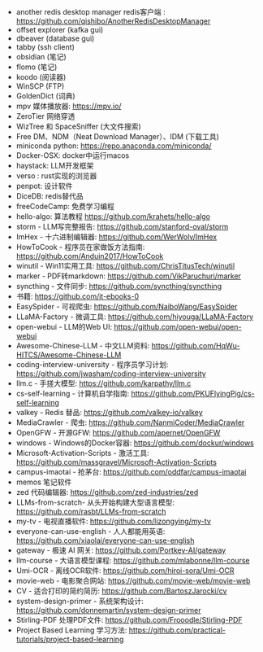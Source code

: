 

- another redis desktop manager redis客户端 : https://github.com/qishibo/AnotherRedisDesktopManager
- offset explorer (kafka gui)
- dbeaver (database gui)
- tabby (ssh client)
- obsidian (笔记)
- flomo (笔记)
- koodo (阅读器)
- WinSCP (FTP)
- GoldenDict (词典)
- mpv 媒体播放器: https://mpv.io/ 
- ZeroTier 网络穿透
- WizTree 和 SpaceSniffer  (大文件搜索)
- Free DM、NDM（Neat Download Manager）、IDM (下载工具)
- miniconda python:  https://repo.anaconda.com/miniconda/ 
- Docker-OSX: docker中运行macos
- haystack: LLM开发框架
- verso : rust实现的浏览器
- penpot: 设计软件
- DiceDB: redis替代品
- freeCodeCamp: 免费学习编程
- hello-algo: 算法教程 https://github.com/krahets/hello-algo 
- storm - LLM写完整报告: https://github.com/stanford-oval/storm 
- ImHex - 十六进制编辑器: https://github.com/WerWolv/ImHex 
- HowToCook - 程序员在家做饭方法指南: https://github.com/Anduin2017/HowToCook 
- winutil - Win11实用工具: https://github.com/ChrisTitusTech/winutil 
- marker - PDF转markdown: https://github.com/VikParuchuri/marker 
- syncthing - 文件同步: https://github.com/syncthing/syncthing 
- 书籍: https://github.com/it-ebooks-0 
- EasySpider - 可视爬虫: https://github.com/NaiboWang/EasySpider 
- LLaMA-Factory - 微调工具: https://github.com/hiyouga/LLaMA-Factory 
- open-webui - LLM的Web UI: https://github.com/open-webui/open-webui 
- Awesome-Chinese-LLM - 中文LLM资料: https://github.com/HqWu-HITCS/Awesome-Chinese-LLM 
- coding-interview-university - 程序员学习计划: https://github.com/jwasham/coding-interview-university 
- llm.c - 手搓大模型: https://github.com/karpathy/llm.c 
- cs-self-learning - 计算机自学指南: https://github.com/PKUFlyingPig/cs-self-learning 
- valkey - Redis 替品: https://github.com/valkey-io/valkey 
- MediaCrawler - 爬虫: https://github.com/NanmiCoder/MediaCrawler 
- OpenGFW - 开源GFW: https://github.com/apernet/OpenGFW 
- windows - Windows的Docker容器: https://github.com/dockur/windows 
- Microsoft-Activation-Scripts - 激活工具: https://github.com/massgravel/Microsoft-Activation-Scripts 
- campus-imaotai - 抢茅台: https://github.com/oddfar/campus-imaotai 
- memos 笔记软件
- zed  代码编辑器: https://github.com/zed-industries/zed 
- LLMs-from-scratch- 从头开始构建大型语言模型: https://github.com/rasbt/LLMs-from-scratch 
- my-tv - 电视直播软件: https://github.com/lizongying/my-tv 
- everyone-can-use-english - 人人都能用英语: https://github.com/xiaolai/everyone-can-use-english 
- gateway - 极速 AI 网关: https://github.com/Portkey-AI/gateway 
- llm-course - 大语言模型课程: https://github.com/mlabonne/llm-course 
- Umi-OCR - 离线OCR软件: https://github.com/hiroi-sora/Umi-OCR 
- movie-web - 电影聚合网站: https://github.com/movie-web/movie-web 
- CV - 适合打印的简约简历: https://github.com/BartoszJarocki/cv 
- system-design-primer - 系统架构设计: https://github.com/donnemartin/system-design-primer 
- Stirling-PDF 处理PDF文件: https://github.com/Frooodle/Stirling-PDF 
- Project Based Learning 学习方法: https://github.com/practical-tutorials/project-based-learning





